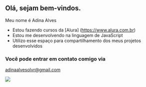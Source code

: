 ## Olá, sejam bem-vindos.

Meu nome é Adina Alves
- Estou fazendo cursos da [Alura] (https://www.alura.com.br)
- Estou me desenvolvendo na linguagem de JavaScript
- Utilizo esse espaço para compartilhamento dos meus projetos desenvolvidos

### Você pode entrar em contato comigo via

adinaalvesolvr@gmail.com

![](https://tenor.com/pt-BR/view/cat-dance-dancing-cat-chinese-dancing-cat-funny-cat-meme-cat-gif-18059553370350307210)

